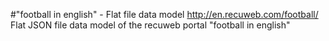 #"football in english" - Flat file data model
http://en.recuweb.com/football/
Flat JSON file data model of the recuweb portal "football in english"
